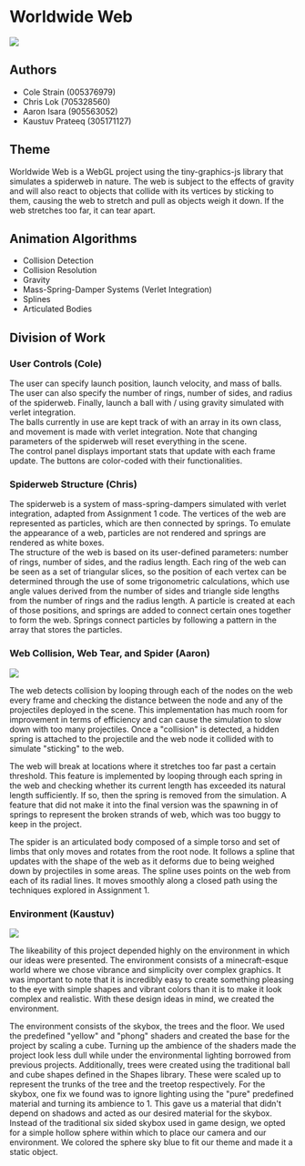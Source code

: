 # Worldwide Web
![](images/demo.gif)


## Authors
- Cole Strain (005376979)
- Chris Lok (705328560)
- Aaron Isara (905563052)
- Kaustuv Prateeq (305171127)

## Theme
Worldwide Web is a WebGL project using the tiny-graphics-js library that simulates a spiderweb in nature. The web is subject to the effects of gravity and will also react to objects that collide with its vertices by sticking to them, causing the web to stretch and pull as objects weigh it down. If the web stretches too far, it can tear apart.

## Animation Algorithms
- Collision Detection
- Collision Resolution
- Gravity
- Mass-Spring-Damper Systems (Verlet Integration)
- Splines 
- Articulated Bodies


## Division of Work
### User Controls (Cole)
The user can specify launch position, launch velocity, and mass of balls. The user can also specify the number of rings, number of sides, and radius of the spiderweb. Finally, launch a ball with / using gravity simulated with verlet integration.\
The balls currently in use are kept track of with an array in its own class, and movement is made with verlet integration. Note that changing parameters of the spiderweb will reset everything in the scene.\
The control panel displays important stats that update with each frame update. The buttons are color-coded with their functionalities.

### Spiderweb Structure (Chris)
The spiderweb is a system of mass-spring-dampers simulated with verlet integration, adapted from Assignment 1 code. The vertices of the web are represented as particles, which are then connected by springs. To emulate the appearance of a web, particles are not rendered and springs are rendered as white boxes.\
The structure of the web is based on its user-defined parameters: number of rings, number of sides, and the radius length. Each ring of the web can be seen as a set of triangular slices, so the position of each vertex can be determined through the use of some trigonometric calculations, which use angle values derived from the number of sides and triangle side lengths from the number of rings and the radius length. A particle is created at each of those positions, and springs are added to connect certain ones together to form the web. Springs connect particles by following a pattern in the array that stores the particles.

### Web Collision, Web Tear, and Spider (Aaron)

![](images/web_spider_demo.gif)

The web detects collision by looping through each of the nodes on the web every frame and checking the distance between the node and any of the projectiles deployed in the scene. This implementation has much room for improvement in terms of efficiency and can cause the simulation to slow down with too many projectiles. Once a "collision" is detected, a hidden spring is attached to the projectile and the web node it collided with to simulate "sticking" to the web. 

The web will break at locations where it stretches too far past a certain threshold. This feature is implemented by looping through each spring in the web and checking whether its current length has exceeded its natural length sufficiently. If so, then the spring is removed from the simulation. A feature that did not make it into the final version was the spawning in of springs to represent the broken strands of web, which was too buggy to keep in the project.

The spider is an articulated body composed of a simple torso and set of limbs that only moves and rotates from the root node. It follows a spline that updates with the shape of the web as it deforms due to being weighed down by projectiles in some areas. The spline uses points on the web from each of its radial lines. It moves smoothly along a closed path using the techniques explored in Assignment 1.

### Environment (Kaustuv)
![](images/above_view.PNG)

The likeability of this project depended highly on the environment in which our ideas were presented. The environment consists
of a minecraft-esque world where we chose vibrance and simplicity over complex graphics. It was important to note that it is 
incredibly easy to create something pleasing to the eye with simple shapes and vibrant colors than it is to make it look
complex and realistic. With these design ideas in mind, we created the environment.

The environment consists of the skybox, the trees and the floor. We used the predefined "yellow" and "phong" shaders and 
created the base for the project by scaling a cube. Turning up the ambience of the shaders made the project look less dull while under 
the environmental lighting borrowed from previous projects. Additionally, trees were created using the traditional ball and 
cube shapes defined in the Shapes library. These were scaled up to represent the trunks of the tree and the treetop 
respectively. For the skybox, one fix we found was to ignore lighting using the "pure" predefined material and turning its
ambience to 1. This gave us a material that didn't depend on shadows and acted as our desired material for the skybox. 
Instead of the traditional six sided skybox used in game design, we opted for a simple hollow sphere within which to place
our camera and our environment. We colored the sphere sky blue to fit our theme and made it a static object. 